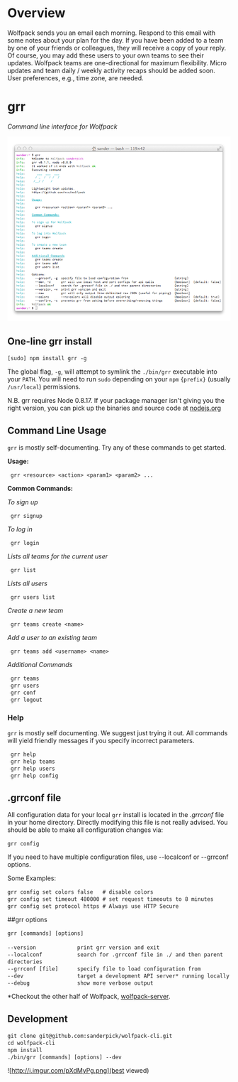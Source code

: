 # Overview

Wolfpack sends you an email each morning. Respond to this email with some notes about your plan for the day. If you have been added to a team by one of your friends or colleagues, they will receive a copy of your reply. Of course, you may add these users to your own teams to see their updates. Wolfpack teams are one-directional for maximum flexibility. Micro updates and team daily / weekly activity recaps should be added soon. User preferences, e.g., time zone, are needed.

# grr
*Command line interface for Wolfpack*

<img src="https://github.com/sanderpick/wolfpack-cli/raw/develop/assets/grr.png"/>

## One-line grr install

    [sudo] npm install grr -g

The global flag, `-g`, will attempt to symlink the `./bin/grr` executable into your `PATH`. You will need to run `sudo` depending on your `npm` `{prefix}` (usually `/usr/local`) permissions.

N.B. grr requires Node 0.8.17. If your package manager isn't giving you the right version, you can pick up the binaries and source code at [nodejs.org](http://nodejs.org/dist/v0.8.17/)

## Command Line Usage

`grr` is mostly self-documenting. Try any of these commands to get started.

   **Usage:**
   
     grr <resource> <action> <param1> <param2> ...
   
   **Common Commands:**

   *To sign up*

     grr signup

   *To log in*

     grr login
   
   *Lists all teams for the current user*
   
     grr list

   *Lists all users*
   
     grr users list

   *Create a new team*
   
     grr teams create <name>
   
   *Add a user to an existing team*
   
     grr teams add <username> <name>
   
   *Additional Commands*
   
     grr teams
     grr users
     grr conf
     grr logout

### Help

`grr` is mostly self documenting. We suggest just trying it out. All commands will yield friendly messages if you specify incorrect parameters.

     grr help
     grr help teams
     grr help users
     grr help config

## .grrconf file

All configuration data for your local `grr` install is located in the *.grrconf* file in your home directory. Directly modifying this file is not really advised. You should be able to make all configuration changes via:

    grr config

If you need to have multiple configuration files, use --localconf or --grrconf options.

Some Examples:

    grr config set colors false   # disable colors
    grr config set timeout 480000 # set request timeouts to 8 minutes
    grr config set protocol https # Always use HTTP Secure

##grr options

    grr [commands] [options]
 
    --version             print grr version and exit
    --localconf           search for .grrconf file in ./ and then parent directories
    --grrconf [file]      specify file to load configuration from
    --dev                 target a development API server* running locally
    --debug               show more verbose output
*Checkout the other half of Wolfpack, [wolfpack-server](https://github.com/sanderpick/wolfpack-server).

## Development

    git clone git@github.com:sanderpick/wolfpack-cli.git
    cd wolfpack-cli
    npm install
    ./bin/grr [commands] [options] --dev

![http://i.imgur.com/pXdMyPg.png](best viewed)    

